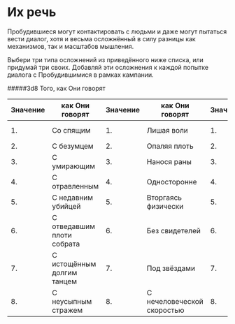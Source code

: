 # Их речь

Пробудившиеся могут контактировать с людьми и даже могут пытаться вести диалог, хотя и весьма осложнённый в силу разницы как механизмов, так и масштабов мышления.

Выбери три типа осложнений из приведённого ниже списка, или придумай три своих. Добавляй эти осложнения к каждой попытке диалога с Пробудившимися в рамках кампании.

#####3d8 Того, как Они говорят

|Значение|как Они говорят|Значение|как Они говорят|Значение|как Они говорят|
| ------------ | ------------ | ------------ | ------------ | ------------ | ------------ |
|1.|Со спящим|1.|Лишая воли|1.|Текучими формами|
|2.|С безумцем|2.|Опаляя плоть|2.|Языками мёртвых|
|3.|C умирающим|3.|Нанося раны|3.|Знаками на стенах|
|4.|С отравленным|4.|Односторонне|4.|Слепящим светом|
|5.|С недавним убийцей|5.|Вторгаясь физически|5.|Ассоциативными образами|
|6.|С отведавшим плоти собрата|6.|Без свидетелей|6.|Геометрическими фигурами|
|7.|С истощённым долгим танцем|7.|Под звёздами|7.|Ломанной пластикой марионеток|
|8.|С неусыпным стражем|8.|С нечеловеческой скоростью|8.|Какофоническими контрапунктами|